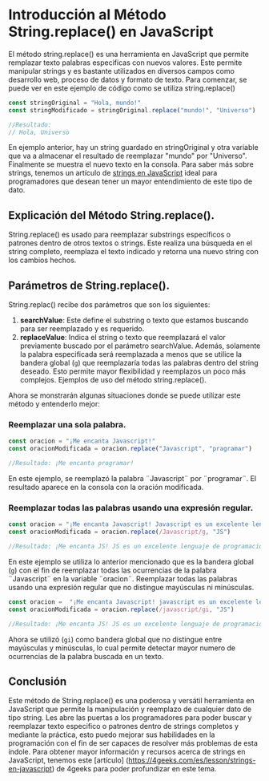 # Introducción al Método String.replace() en JavaScript

El método string.replace() es una herramienta en JavaScript que permite remplazar texto palabras especificas con nuevos valores. Este permite manipular strings y es bastante utilizados en diversos campos como desarrollo web, proceso de datos y formato de texto.
Para comenzar, se puede ver en este ejemplo de código como se utiliza string.replace()

```js
const stringOriginal = "Hola, mundo!"
const stringModificado = stringOriginal.replace("mundo!", "Universo")

//Resultado:
// Hola, Universo
```

En ejemplo anterior, hay un string guardado en stringOriginal y otra variable que va a almacenar el resultado de reemplazar "mundo" por "Universo". Finalmente se muestra el nuevo texto en la consola.
Para saber más sobre strings, tenemos un artículo de [strings en JavaScript](https://4geeks.com/es/lesson/strings-en-javascript) ideal para programadores que desean tener un mayor entendimiento de este tipo de dato.

## Explicación del Método String.replace().

String.replace() es usado para reemplazar substrings específicos o patrones dentro de otros textos o strings. Este realiza una búsqueda en el string completo, reemplaza el texto indicado y retorna una nuevo string con los cambios hechos. 

## Parámetros de String.replace().
String.replac() recibe dos parámetros que son los siguientes:
1.	**searchValue**: Este define el substring o texto que estamos buscando para ser reemplazado y es requerido.
2.	**replaceValue**: Indica el string o texto que reemplazará el valor previamente buscado por el parámetro searchValue. Además, solamente la palabra especificada será reemplazada a menos que se utilice la bandera global (`g`) que reemplazaría todas las palabras dentro del string deseado. Esto permite mayor flexibilidad y reemplazos un poco más complejos.
Ejemplos de uso del método string.replace().

Ahora se monstrarán algunas situaciones donde se puede utilizar este método y entenderlo mejor:

###  Reemplazar una sola palabra.
```js
const oracion = "¡Me encanta Javascript!"
const oracionModificada = oracion.replace("Javascript", "pragramar")

//Resultado: ¡Me encanta programar!

```
En este ejemplo, se reemplazó la palabra ¨Javascript¨ por ¨programar¨. El resultado aparece en la consola con la oración modificada.

### Reemplazar todas las palabras usando una expresión regular.
```js
const oracion = "¡Me encanta Javascript! Javascript es un excelente lenguaje de programación para desarrollo web."
const oracionModificada = oracion.replace(/Javascript/g, "JS")

//Resultado: ¡Me encanta JS! JS es un excelente lenguaje de programación para desarrollo web.
```
En este ejemplo se utiliza lo anterior mencionado que es la bandera global (`g`) con el fin de reemplazar todas las ocurrencias de la palabra ¨Javascript¨ en la variable ¨oracion¨.
Reemplazar todas las palabras usando una expresión regular que no distingue mayúsculas ni minúsculas.

```js
const oracion =  "¡Me encanta Javascript! javascript es un excelente lenguaje de programación para desarrollo web. JavaScript ofrece muchas opciones en esta área."
const oracionModificada = oracion.replace(/javascript/gi, "JS")

//Resultado: ¡Me encanta JS! JS es un excelente lenguaje de programación para desarrollo web. JS ofrece muchas opciones en esta área.
```
Ahora se utilizó (`gi`) como bandera global que no distingue entre mayúsculas y minúsculas, lo cual permite detectar mayor numero de ocurrencias de la palabra buscada en un texto.

## Conclusión

Este método de String.replace() es una poderosa y versátil herramienta en JavaScript que permite la manipulación y reemplazo de cualquier dato de tipo string. Les abre las puertas a los programadores para poder buscar y reemplazar texto especifico o patrones dentro de strings completos y mediante la práctica, esto puedo mejorar sus habilidades en la programación con el fin de ser capaces de resolver más problemas de esta índole. 
Para obtener mayor información y recursos acerca de strings en JavaScript, tenemos este [artículo] (https://4geeks.com/es/lesson/strings-en-javascript) de 4geeks para poder profundizar en este tema.

